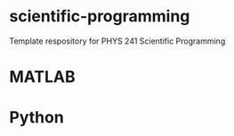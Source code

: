 # scientific-programming
Template respository for PHYS 241 Scientific Programming
# MATLAB
# Python
